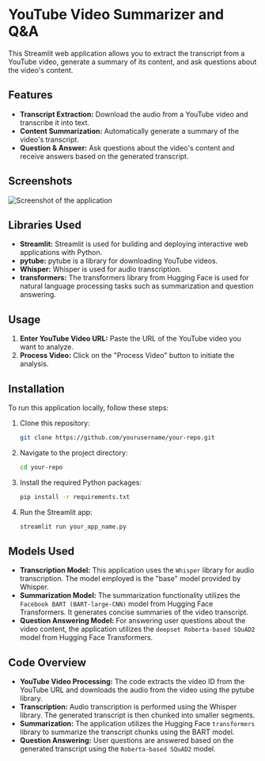 # YouTube Video Summarizer and Q&A

This Streamlit web application allows you to extract the transcript from a YouTube video, generate a summary of its content, and ask questions about the video's content.

## Features

- **Transcript Extraction:** Download the audio from a YouTube video and transcribe it into text.
- **Content Summarization:** Automatically generate a summary of the video's transcript.
- **Question & Answer:** Ask questions about the video's content and receive answers based on the generated transcript.

## Screenshots

![Screenshot of the application](https://raw.githubusercontent.com/Debojit-mitra/Youtube-Summary-using-Transformers/main/Screenshot.png)

## Libraries Used

- **Streamlit:** Streamlit is used for building and deploying interactive web applications with Python.
- **pytube:** pytube is a library for downloading YouTube videos.
- **Whisper:** Whisper is used for audio transcription.
- **transformers:** The transformers library from Hugging Face is used for natural language processing tasks such as summarization and question answering.

## Usage

1. **Enter YouTube Video URL:** Paste the URL of the YouTube video you want to analyze.
2. **Process Video:** Click on the "Process Video" button to initiate the analysis.

## Installation

To run this application locally, follow these steps:

1. Clone this repository:

   ```bash
   git clone https://github.com/yourusername/your-repo.git
   ```

2. Navigate to the project directory:

   ```bash
   cd your-repo
   ```

3. Install the required Python packages:

   ```bash
   pip install -r requirements.txt
   ```

4. Run the Streamlit app:

   ```bash
   streamlit run your_app_name.py
   ```

## Models Used

- **Transcription Model:** This application uses the `Whisper` library for audio transcription. The model employed is the "base" model provided by Whisper.
- **Summarization Model:** The summarization functionality utilizes the `Facebook BART (BART-large-CNN)` model from Hugging Face Transformers. It generates concise summaries of the video transcript.
- **Question Answering Model:** For answering user questions about the video content, the application utilizes the `deepset Roberta-based SQuAD2` model from Hugging Face Transformers.

## Code Overview

- **YouTube Video Processing:** The code extracts the video ID from the YouTube URL and downloads the audio from the video using the pytube library.
- **Transcription:** Audio transcription is performed using the Whisper library. The generated transcript is then chunked into smaller segments.
- **Summarization:** The application utilizes the Hugging Face `transformers` library to summarize the transcript chunks using the BART model.
- **Question Answering:** User questions are answered based on the generated transcript using the `Roberta-based SQuAD2` model.
